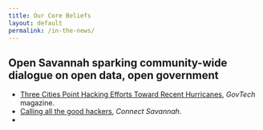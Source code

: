 ```yaml
---
title: Our Core Beliefs
layout: default
permalink: /in-the-news/
---
```


## Open Savannah sparking community-wide dialogue on open data, open government

+ [Three Cities Point Hacking Efforts Toward Recent Hurricanes](http://www.govtech.com/civic/3-Cities-Point-Hacking-Efforts-toward-Recent-Hurricanes.html), *GovTech* magazine.
+ [Calling all the good hackers](https://www.connectsavannah.com/savannah/calling-all-the-good-hackers/Content?oid=5961452), *Connect Savannah*.
+ 